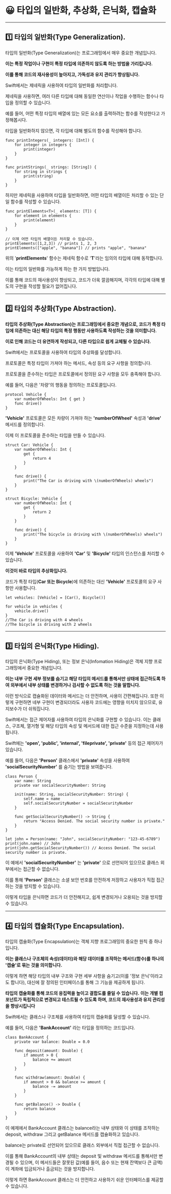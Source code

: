 # 😀 타입의 일반화, 추상화, 은닉화, 캡슐화

---

## 1️⃣ 타입의 일반화(Type Generalization).

타입의 일반화(Type Generalization)는 프로그래밍에서 매우 중요한 개념입니다.

**이는 특정 작업이나 구현이 특정 타입에 의존하지 않도록 하는 방법을 가리킵니다.**

**이를 통해 코드의 재사용성이 높아지고, 가독성과 유지 관리가 향상됩니다.**

Swift에서는 제네릭을 사용하여 타입의 일반화를 처리합니다.

제네릭을 사용하면, 여러 다른 타입에 대해 동일한 연산이나 작업을 수행하는 함수나 타입을 정의할 수 있습니다.

예를 들어, 어떤 특정 타입의 배열에 있는 모든 요소를 출력하려는 함수를 작성한다고 가정해봅시다.

타입을 일반화하지 않으면, 각 타입에 대해 별도의 함수를 작성해야 합니다.

```swift!
func printIntegers(_ integers: [Int]) {
	for integer in integers {
		print(integer)
	}
}

func printStrings(_ strings: [String]) {
	for string in strings {
		print(string)
	}
}
```

하지만 제네릭을 사용하여 타입을 일반화하면, 어떤 타입의 배열이든 처리할 수 있는 단일 함수를 작성할 수 있습니다.

```swift!
func printElements<T>(_ elements: [T]) {
	for element in elements {
		print(element)
	}
}

// 이제 어떤 타입의 배열이든 처리할 수 있습니다.
printElements([1,2,3]) // prints 1, 2, 3
printElements(["apple", "banana"]) // prints "apple", "banana"
```

위의 '**printElements**' 함수는 제네릭 함수로 '**T**'라는 임의의 타입에 대해 동작합니다.

이는 타입의 일반화를 가능하게 하는 한 가지 방법입니다.

이를 통해 코드의 재사용성이 향상되고, 코드가 더욱 깔끔해지며, 각각의 타입에 대해 별도의 구현을 작성할 필요가 없어집니다.

---

## 2️⃣ 타입의 추상화(Type Abstraction).

**타입의 추상화(Type Abstraction)는 프로그래밍에서 중요한 개념으로, 코드가 특정 타입에 의존하는 대신 해당 타입의 특정 행동만 사용하도록 작성하는 것을 의미합니다.**

**이로 인해 코드는 더 유연하게 작성되고, 다른 타입으로 쉽게 교체될 수 있습니다.**

Swift에서는 프로토콜을 사용하여 타입의 추상화를 달성합니다.

프로토콜은 특정 타입이 가져야 하는 메서드, 속성 등의 요구 사항을 정의합니다.

프로토콜을 준수하는 타입은 프로토콜에서 정의된 요구 사항을 모두 충족해야 합니다.

예를 들어, 다음은 '차량'의 행동을 정의하는 프로토콜입니다.

```swift!
protocol Vehicle {
    var numberOfWheels: Int { get }
    func drive()
}
```

**'Vehicle'** 프로토콜은 모든 차량이 가져야 하는 **'numberOfWheel'** 속성과 **'drive'** 메서드를 정의합니다.

이제 이 프로토콜을 준수하는 타입을 만들 수 있습니다.

```swift!
struct Car: Vehicle {
	var numberOfWheels: Int {
		get {
			return 4
		}
	}
	
	func drive() {
		print("The Car is driving with \(numberOfWheels) wheels")
	}
}

struct Bicycle: Vehicle {
	var numberOfWheels: Int {
		get {
			return 2
		}
	}
	
	func drive() {
		print("The bicycle is driving with \(numberOfWheels) wheels")
	}
}
```

이제 **'Vehicle'** 프로토콜을 사용하여 **'Car'** 및 **'Bicycle'** 타입의 인스턴스를 처리할 수 있습니다.

**이것이 바로 타입의 추상화입니다.**

코드가 특정 타입(**Car 또는 Bicycle**)에 의존하는 대신 **'Vehicle'** 프로토콜의 요구 사항만 사용합니다.

```swift!
let vehicles: [Vehicle] = [Car(), Bicycle()]

for vehicle in vehicles {
	vehicle.drive()
}
//The Car is driving with 4 wheels
//The bicycle is driving with 2 wheels
```

---

## 3️⃣ 타입의 은닉화(Type Hiding).

타입의 은닉화(Type Hiding), 또는 정보 은닉(Infomation Hiding)은 객체 지향 프로그래밍에서 중요한 개념입니다.

**이는 내부 구현 세부 정보를 숨기고 해당 타입의 메서드를 통해서만 상태에 접근하도록 하여 외부에서 내부 상태를 변경하거나 검사할 수 없도록 하는 것을 말합니다.**

이런 방식으로 캡슐화된 데이터와 메서드는 더 안전하며, 사용이 간편해집니다.
또한 이렇게 구현하면 네부 구현이 변경되더라도 사용자 코드에는 영향을 미치지 않으므로, 유지보수가 더 쉬워집니다.

Swift에서는 접근 제어자를 사용하여 타입의 은닉화를 구현할 수 있습니다.
이는 클래스, 구조체, 열거형 및 해당 타입의 속성 및 메서드에 대한 접근 수준을 지정하는데 사용됩니다.

Swift에는 **'open', 'public', 'internal', 'fileprivate', 'private'** 등의 접근 제어자가 있습니다.

예를 들어, 다음은 **'Person'** 클래스에서 **'private'** 속성을 사용하여 **'socialSecurityNumber'** 를 숨기는 방법을 보여줍니다.

```swift!
class Person {
	var name: String
	private var socialSecurityNumber: String
	
	init(name: String, socialSecurityNumber: String) {
		self.name = name
		self.socialSecurityNumber = socialSecurityNumber
	}
	
	func getSocialSecurityNumber() -> String {
		return "Access Denied. The social security number is private."
	}
}

let john = Person(name: "John", socialSecurityNumber: "123-45-6789")
print(john.name) // John
print(john.getSocialSecurityNumber()) // Access Denied. The social security number is private.
```

이 예에서 **'socialSecurityNumber'** 는 **'private'** 으로 선언되어 있으므로 클래스 외부에서는 접근할 수 없습니다.

이를 통해 **'Person'** 클래스는 소셜 보안 번호를 안전하게 저장하고 사용자가 직접 접근하는 것을 방지할 수 있습니다.

이렇게 타입을 은닉하면 코드가 더 안전해지고, 쉽게 변경되거나 오용되는 것을 방지할 수 있습니다.

---

## 4️⃣ 타입의 캡슐화(Type Encapsulation).

타입의 캡슐화(Type Encapsulation)는 객체 지향 프로그래밍의 중요한 원칙 중 하나입니다.

**이는 클래스나 구조체의 속성(데이터)와 해당 데이터를 조작하는 메서드(함수)를 하나의 '캡슐'로 묶는 것을 의미합니다.**

이렇게 하면 해당 타입의 내부 구조와 구현 세부 사항을 숨기고(이를 '정보 은닉'이라고도 합니다), 대신에 잘 정의된 인터페이스를 통해 그 기능을 제공하게 됩니다.

**타입의 캡슐화를 통해 코드의 응집력을 높이고 결합도를 줄일 수 있습니다.**
**이는 개별 컴포넌트가 독립적으로 변경되고 테스트될 수 있도록 하며, 코드의 재사용성과 유지 관리성을 향상시킵니다**

Swift에서는 클래스나 구조체를 사용하여 타입의 캡슐화를 달성할 수 있습니다.

예를 들어, 다음은 **'BankAccount'** 라는 타입을 정의하는 코드입니다.

```swift!
class BankAccount {
	private var balance: Double = 0.0
	
	func deposit(amount: Double) {
		if amount > 0 {
			balance += amount
		}
	}
	
	func withdraw(amount: Double) {
		if amount > 0 && balance >= amount {
			balance -= amount
		}
	}
	
	func getBalance() -> Double {
		return balance
	}
}
```

이 예제에서 BankAccount 클래스는 balance라는 내부 상태와 이 상태를 조작하는 deposit, withdraw 그리고 getBalance 메서드를 캡슐화하고 있습니다.

balance는 private로 선언되어 있으므로 클래스 외부에서 직접 접근할 수 없습니다.

이를 통해 BankAccount의 내부 상태는 deposit 및 withdraw 메서드를 통해서만 변경될 수 있으며, 이 메서드들은 잘못된 값(예를 들어, 음수 또는 현재 잔액보다 큰 금액)이 계좌에 입금되거나 출금되는 것을 방지합니다.

이렇게 하면 BankAccount 클래스는 더 안전하고 사용하기 쉬운 인터페이스를 제공할 수 있습니다.
